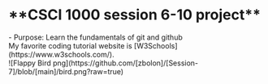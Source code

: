 <h1>**CSCI 1000 session 6-10 project**</h1>
- Purpose: Learn the fundamentals of git and github<br>
My favorite coding tutorial website is [W3Schools](https://www.w3schools.com/).<br>
![Flappy Bird png](https://github.com/[zbolon]/[Session-7]/blob/[main]/bird.png?raw=true)

